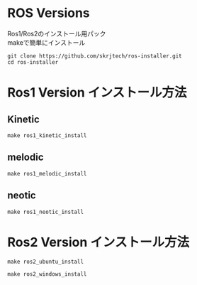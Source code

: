 # ROS Versions 
Ros1/Ros2のインストール用パック\
makeで簡単にインストール
```
git clone https://github.com/skrjtech/ros-installer.git
cd ros-installer
```
# Ros1 Version インストール方法
## Kinetic
```
make ros1_kinetic_install
```
## melodic 
```
make ros1_melodic_install
```
## neotic
```
make ros1_neotic_install
```
# Ros2 Version インストール方法
```
make ros2_ubuntu_install
```
```
make ros2_windows_install
```